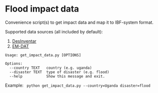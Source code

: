 # Flood impact data

Convenience script(s) to get impact data and map it to IBF-system format.

Supported data sources (all included by default):
 1. [DesInventar](https://www.desinventar.net/)
 2. [EM-DAT](https://www.emdat.be/)

```
Usage: get_impact_data.py [OPTIONS]

Options:
  --country TEXT   country (e.g. uganda)
  --disaster TEXT  type of disaster (e.g. flood)
  --help           Show this message and exit.
```
Example:
``` python get_impact_data.py --country=Uganda disaster=flood```
